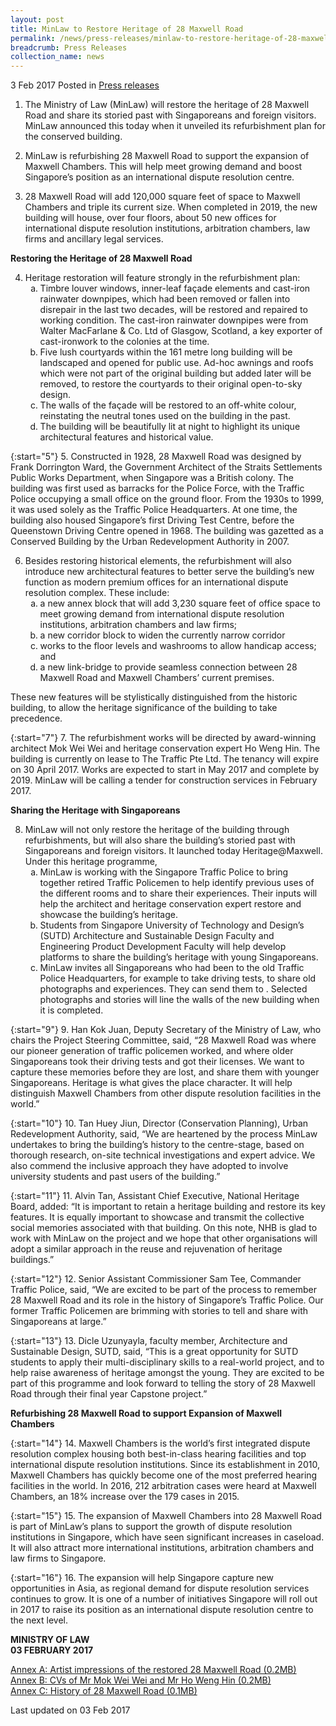 ```yaml
---
layout: post
title: MinLaw to Restore Heritage of 28 Maxwell Road
permalink: /news/press-releases/minlaw-to-restore-heritage-of-28-maxwell-road
breadcrumb: Press Releases
collection_name: news
---
```


3 Feb 2017 Posted in [Press releases](/news/press-releases)

1. The Ministry of Law (MinLaw) will restore the heritage of 28 Maxwell Road and share its storied past with Singaporeans and foreign visitors. MinLaw announced this today when it unveiled its refurbishment plan for the conserved building.


2. MinLaw is refurbishing 28 Maxwell Road to support the expansion of Maxwell Chambers. This will help meet growing demand and boost Singapore’s position as an international dispute resolution centre.


3. 28 Maxwell Road will add 120,000 square feet of space to Maxwell Chambers and triple its current size. When completed in 2019, the new building will house, over four floors, about 50 new offices for international dispute resolution institutions, arbitration chambers, law firms and ancillary legal services.

 

**Restoring the Heritage of 28 Maxwell Road**

 
<ol start="4">
 <li>Heritage restoration will feature strongly in the refurbishment plan:
  
  <ol style="list-style-type: lower-alpha">
  
  <li>Timbre louver windows, inner-leaf façade elements and cast-iron rainwater downpipes, which had been removed or fallen into disrepair in the last two decades, will be restored and repaired to working condition. The cast-iron rainwater downpipes were from Walter MacFarlane & Co. Ltd of Glasgow, Scotland, a key exporter of cast-ironwork to the colonies at the time. </li>
  <li>Five lush courtyards within the 161 metre long building will be landscaped and opened for public use. Ad-hoc awnings and roofs which were not part of the original building but added later will be removed, to restore the courtyards to their original open-to-sky design.</li>  
  <li>The walls of the façade will be restored to an off-white colour, reinstating the neutral tones used on the building in the past.</li>
  <li>The building will be beautifully lit at night to highlight its unique architectural features and historical value.</li>
 </ol>
 </li>
</ol>
 
{:start="5"}
5. Constructed in 1928, 28 Maxwell Road was designed by Frank Dorrington Ward, the Government Architect of the Straits Settlements Public Works Department, when Singapore was a British colony. The building was first used as barracks for the Police Force, with the Traffic Police occupying a small office on the ground floor. From the 1930s to 1999, it was used solely as the Traffic Police Headquarters. At one time, the building also housed Singapore’s first Driving Test Centre, before the Queenstown Driving Centre opened in 1968. The building was gazetted as a Conserved Building by the Urban Redevelopment Authority in 2007.

 
<ol start="6">
<li>Besides restoring historical elements, the refurbishment will also introduce new architectural features to better serve the building’s new function as modern premium offices for an international dispute resolution complex. These include:
  
  <ol style="list-style-type: lower-alpha">
  <li> a new annex block that will add 3,230 square feet of office space to meet growing demand from international dispute resolution institutions, arbitration chambers and law firms;</li>
 <li>a new corridor block to widen the currently narrow corridor</li>
 <li>works to the floor levels and washrooms to allow handicap access; and</li>
  <li>a new link-bridge to provide seamless connection between 28 Maxwell Road and Maxwell Chambers’ current premises. </li>
 </ol>
 </li>
</ol>
 

These new features will be stylistically distinguished from the historic building, to allow the heritage significance of the building to take precedence.

 
{:start="7"}
7. The refurbishment works will be directed by award-winning architect Mok Wei Wei and heritage conservation expert Ho Weng Hin. The building is currently on lease to The Traffic Pte Ltd. The tenancy will expire on 30 April 2017. Works are expected to start in May 2017 and complete by 2019. MinLaw will be calling a tender for construction services in February 2017.

 

**Sharing the Heritage with Singaporeans**

 
<ol start="8">
<li>MinLaw will not only restore the heritage of the building through refurbishments, but will also share the building’s storied past with Singaporeans and foreign visitors. It launched today Heritage@Maxwell. Under this heritage programme, 
 
 
<ol style="list-style-type: lower-alpha">
<li>MinLaw is working with the Singapore Traffic Police to bring together retired Traffic Policemen to help identify previous uses of the different rooms and to share their experiences. Their inputs will help the architect and heritage conservation expert restore and showcase the building’s heritage.</li> 
  
 <li>Students from Singapore University of Technology and Design’s (SUTD) Architecture and Sustainable Design Faculty and Engineering Product Development Faculty will help develop platforms to share the building’s heritage with young Singaporeans.</li>
  
 <li> MinLaw invites all Singaporeans who had been to the old Traffic Police Headquarters, for example to take driving tests, to share old photographs and experiences. They can send them to <heritage@maxwell-chambers.com>. Selected photographs and stories will line the walls of the new building when it is completed.</li>
 </ol>
</li>
</ol>
 
{:start="9"}
9. Han Kok Juan, Deputy Secretary of the Ministry of Law, who chairs the Project Steering Committee, said, “28 Maxwell Road was where our pioneer generation of traffic policemen worked, and where older Singaporeans took their driving tests and got their licenses. We want to capture these memories before they are lost, and share them with younger Singaporeans. Heritage is what gives the place character. It will help distinguish Maxwell Chambers from other dispute resolution facilities in the world.” 

 
{:start="10"}
10. Tan Huey Jiun, Director (Conservation Planning), Urban Redevelopment Authority, said, “We are heartened by the process MinLaw undertakes to bring the building’s history to the centre-stage, based on thorough research, on-site technical investigations and expert advice. We also commend the inclusive approach they have adopted to involve university students and past users of the building.”  

{:start="11"}
11. Alvin Tan, Assistant Chief Executive, National Heritage Board, added: “It is important to retain a heritage building and restore its key features. It is equally important to showcase and transmit the collective social memories associated with that building. On this note, NHB is glad to work with MinLaw on the project and we hope that other organisations will adopt a similar approach in the reuse and rejuvenation of heritage buildings.”

 
{:start="12"}
12. Senior Assistant Commissioner Sam Tee, Commander Traffic Police, said, “We are excited to be part of the process to remember 28 Maxwell Road and its role in the history of Singapore’s Traffic Police. Our former Traffic Policemen are brimming with stories to tell and share with Singaporeans at large.”

 
{:start="13"}
13. Dicle Uzunyayla, faculty member, Architecture and Sustainable Design, SUTD, said, “This is a great opportunity for SUTD students to apply their multi-disciplinary skills to a real-world project, and to help raise awareness of heritage amongst the young. They are excited to be part of this programme and look forward to telling the story of 28 Maxwell Road through their final year Capstone project.”

 

**Refurbishing 28 Maxwell Road to support Expansion of Maxwell Chambers**

{:start="14"}
14. Maxwell Chambers is the world’s first integrated dispute resolution complex housing both best-in-class hearing facilities and top international dispute resolution institutions. Since its establishment in 2010, Maxwell Chambers has quickly become one of the most preferred hearing facilities in the world. In 2016, 212 arbitration cases were heard at Maxwell Chambers, an 18% increase over the 179 cases in 2015.

{:start="15"}
15. The expansion of Maxwell Chambers into 28 Maxwell Road is part of MinLaw’s plans to support the growth of dispute resolution institutions in Singapore, which have seen significant increases in caseload. It will also attract more international institutions, arbitration chambers and law firms to Singapore.

{:start="16"}
16. The expansion will help Singapore capture new opportunities in Asia, as regional demand for dispute resolution services continues to grow. It is one of a number of initiatives Singapore will roll out in 2017 to raise its position as an international dispute resolution centre to the next level.

**MINISTRY OF LAW**  
**03 FEBRUARY 2017**

[Annex A: Artist impressions of the restored 28 Maxwell Road (0.2MB)](/files/news/press-releases/2017/02/AnA.pdf)  
[Annex B: CVs of Mr Mok Wei Wei and Mr Ho Weng Hin (0.2MB)](/files/news/press-releases/2017/02/AnB.pdf)  
[Annex C: History of 28 Maxwell Road (0.1MB)](/files/news/press-releases/2017/02/AnC.pdf)  

<p class="right-side-updated">Last updated on 03 Feb 2017</p>

